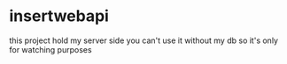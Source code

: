 # insertwebapi
this project hold my server side 
you can't use it without my db 
so it's only for watching purposes
